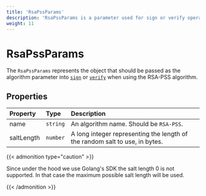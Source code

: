 ```yaml
---
title: 'RsaPssParams'
description: 'RsaPssParams is a parameter used for sign or verify operations.'
weight: 11
---
```


# RsaPssParams

The `RsaPssParams` represents the object that should be passed as the algorithm parameter into [`sign`](https://grafana.com/docs/k6/<K6_VERSION>/javascript-api/crypto/subtlecrypto/sign/) or [`verify`](https://grafana.com/docs/k6/<K6_VERSION>/javascript-api/crypto/subtlecrypto/verify/) when using the RSA-PSS algorithm.

## Properties

| Property   | Type     | Description                                                                 |
| :--------- | :------- | :-------------------------------------------------------------------------- |
| name       | `string` | An algorithm name. Should be `RSA-PSS`.                                     |
| saltLength | `number` | A long integer representing the length of the random salt to use, in bytes. |

{{< admonition type="caution" >}}

Since under the hood we use Golang's SDK the salt length 0 is not supported. In that case the maximum possible salt length will be used.

{{< /admonition >}}
